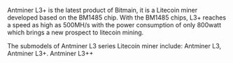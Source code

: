 Antminer L3+ is the latest product of Bitmain, it is a Litecoin miner developed based on the BM1485 chip. With the BM1485 chips, L3+ reaches a speed as high as 500MH/s with the power consumption of only 800watt which brings a new prospect to litecoin mining.

The submodels of Antminer L3 series Litecoin miner include: Antminer L3, Antminer L3+. Antminer L3++

